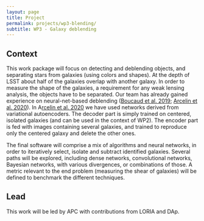 ```yaml
---
layout: page
title: Project
permalink: projects/wp3-blending/
subtitle: WP3 - Galaxy deblending
---
```


## Context

This work package will focus on detecting and deblending objects, and separating stars from galaxies (using colors and shapes). At the depth of LSST about half of the galaxies overlap with another galaxy. In order to measure the shape of the galaxies, a requirement for any weak lensing analysis, the objects have to be separated. Our team has already gained experience on neural-net-based deblending ([Boucaud et al. 2019][boucaud20]; [Arcelin et al. 2020][arcelin20]). In A[rcelin et al. 2020][arcelin20] we have used networks derived from variational autoencoders. The decoder part is simply trained on centered, isolated galaxies (and can be used in the context of WP2). The encoder part is fed with images containing several galaxies, and trained to reproduce only the centered galaxy and delete the other ones. 

The final software will comprise a mix of algorithms and neural networks, in order to iteratively select, isolate and subtract identified galaxies. Several paths will be explored, including dense networks, convolutional networks, Bayesian networks, with various divergences, or combinations of those. A metric relevant to the end problem (measuring the shear of galaxies) will be defined to benchmark the different techniques.

## Lead

This work will be led by APC with contributions from LORIA and DAp.

[boucaud20]: https://academic.oup.com/mnras/article/491/2/2481/5650521
[arcelin20]: https://arxiv.org/abs/2005.12039